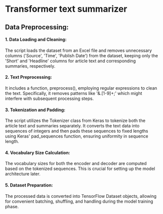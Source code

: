 # Transformer text summarizer

## Data Preprocessing: 

#### 1. Data Loading and Cleaning:
The script loads the dataset from an Excel file and removes unnecessary columns ('Source', 'Time', 'Publish Date') from the dataset, keeping only the 'Short' and 'Headline' columns for article text and corresponding summaries, respectively.

#### 2. Text Preprocessing: 
It includes a function, preprocess(), employing regular expressions to clean the text. Specifically, it removes patterns like '&.[1-9]+;' which might interfere with subsequent processing steps.

#### 3. Tokenization and Padding: 
The script utilizes the Tokenizer class from Keras to tokenize both the article text and summaries separately. It converts the text data into sequences of integers and then pads these sequences to fixed lengths using Keras' pad_sequences function, ensuring uniformity in sequence length.

#### 4. Vocabulary Size Calculation:
The vocabulary sizes for both the encoder and decoder are computed based on the tokenized sequences. This is crucial for setting up the model architecture later.

#### 5. Dataset Preparation:
The processed data is converted into TensorFlow Dataset objects, allowing for convenient batching, shuffling, and handling during the model training phase.


